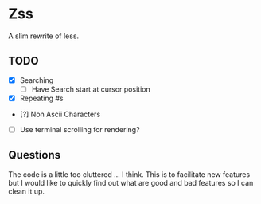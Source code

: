 # Zss
A slim rewrite of less.

## TODO
- [X] Searching
    - [ ] Have Search start at cursor position
- [X] Repeating #s
- [?] Non Ascii Characters
- [ ] Use terminal scrolling for rendering?

## Questions
The code is a little too cluttered ... I think. This is to facilitate new
features but I would like to quickly find out what are good and bad features so
I can clean it up.
